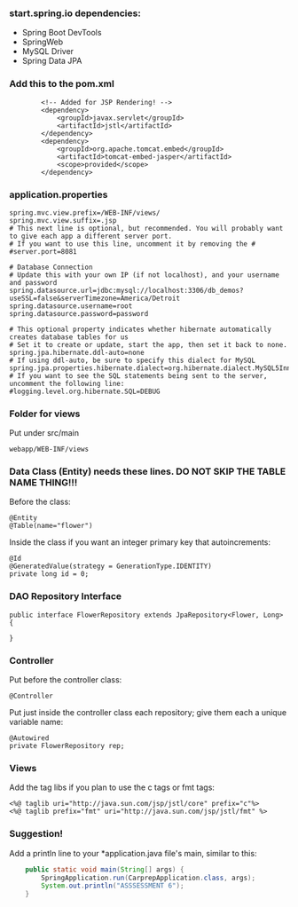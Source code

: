 
### start.spring.io dependencies:
* Spring Boot DevTools
* SpringWeb
* MySQL Driver
* Spring Data JPA

### Add this to the pom.xml

```
		<!-- Added for JSP Rendering! -->
		<dependency>
			<groupId>javax.servlet</groupId>
			<artifactId>jstl</artifactId>
		</dependency>
		<dependency>
			<groupId>org.apache.tomcat.embed</groupId>
			<artifactId>tomcat-embed-jasper</artifactId>
			<scope>provided</scope>
		</dependency>
```
### application.properties

```
spring.mvc.view.prefix=/WEB-INF/views/
spring.mvc.view.suffix=.jsp
# This next line is optional, but recommended. You will probably want to give each app a different server port.
# If you want to use this line, uncomment it by removing the #
#server.port=8081

# Database Connection
# Update this with your own IP (if not localhost), and your username and password
spring.datasource.url=jdbc:mysql://localhost:3306/db_demos?useSSL=false&serverTimezone=America/Detroit
spring.datasource.username=root
spring.datasource.password=password

# This optional property indicates whether hibernate automatically creates database tables for us
# Set it to create or update, start the app, then set it back to none.
spring.jpa.hibernate.ddl-auto=none
# If using ddl-auto, be sure to specify this dialect for MySQL
spring.jpa.properties.hibernate.dialect=org.hibernate.dialect.MySQL5InnoDBDialect
# If you want to see the SQL statements being sent to the server, uncomment the following line:
#logging.level.org.hibernate.SQL=DEBUG
```

### Folder for views

Put under src/main
```
webapp/WEB-INF/views
```

### Data Class (Entity) needs these lines. DO NOT SKIP THE TABLE NAME THING!!!
Before the class:
```
@Entity
@Table(name="flower")
```
Inside the class if you want an integer primary key that autoincrements:
```
@Id
@GeneratedValue(strategy = GenerationType.IDENTITY)
private long id = 0;
```

### DAO Repository Interface
```
public interface FlowerRepository extends JpaRepository<Flower, Long> {

}
```

### Controller
Put before the controller class:
```
@Controller
```

Put just inside the controller class each repository; give them each a unique variable name:
```
@Autowired
private FlowerRepository rep;
```

### Views
Add the tag libs if you plan to use the c tags or fmt tags:
```
<%@ taglib uri="http://java.sun.com/jsp/jstl/core" prefix="c"%>
<%@ taglib prefix="fmt" uri="http://java.sun.com/jsp/jstl/fmt" %>
```

### Suggestion!

Add a println line to your *application.java file's main, similar to this:
```java
	public static void main(String[] args) {
		SpringApplication.run(CarprepApplication.class, args);
		System.out.println("ASSSESSMENT 6");
	}
```







